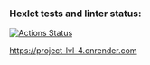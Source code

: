 ### Hexlet tests and linter status:
[![Actions Status](https://github.com/AleksandrKosmylev/python-project-52/actions/workflows/hexlet-check.yml/badge.svg)](https://github.com/AleksandrKosmylev/python-project-52/actions)

https://project-lvl-4.onrender.com